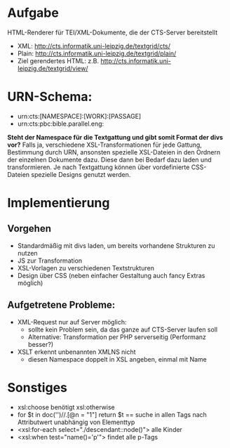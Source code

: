 # Aufgabe

HTML-Renderer für TEI/XML-Dokumente, die der CTS-Server bereitstellt

* XML: http://cts.informatik.uni-leipzig.de/textgrid/cts/  
* Plain: http://cts.informatik.uni-leipzig.de/textgrid/plain/  
* Ziel gerendertes HTML: z.B. http://cts.informatik.uni-leipzig.de/textgrid/view/

# URN-Schema:
* urn:cts:[NAMESPACE]:[WORK]:[PASSAGE]
* urn:cts:pbc:bible.parallel.eng:

**Steht der Namespace für die Textgattung und gibt somit Format der divs vor?**
Falls ja, verschiedene XSL-Transformationen für jede Gattung, Bestimmung durch URN,
ansonsten spezielle XSL-Dateien in den Ordnern der einzelnen Dokumente dazu.
Diese dann bei Bedarf dazu laden und transformieren.
Je nach Textgattung können über vordefinierte CSS-Dateien spezielle Designs
genutzt werden.

# Implementierung

## Vorgehen
* Standardmäßig mit divs laden, um bereits vorhandene Strukturen zu nutzen
* JS zur Transformation
* XSL-Vorlagen zu verschiedenen Textstrukturen
* Design über CSS (neben einfacher Gestaltung auch fancy Extras möglich)

## Aufgetretene Probleme:
* XML-Request nur auf Server möglich:
    * sollte kein Problem sein, da das ganze auf CTS-Server laufen soll
    * Alternative: Transformation per PHP serverseitig (Performanz besser?)
* XSLT erkennt unbenannten XMLNS nicht
    * diesen Namespace doppelt in XSL angeben, einmal mit Name

# Sonstiges

* xsl:choose benötigt xsl:otherwise
* for $t in doc('')//.[@n = "1"] return $t == suche in allen Tags nach Attributwert unabhängig von Elementtyp
* <xsl:for-each select="./descendant::node()"> alle Kinder
* <xsl:when test="name()='p'"> findet alle p-Tags
